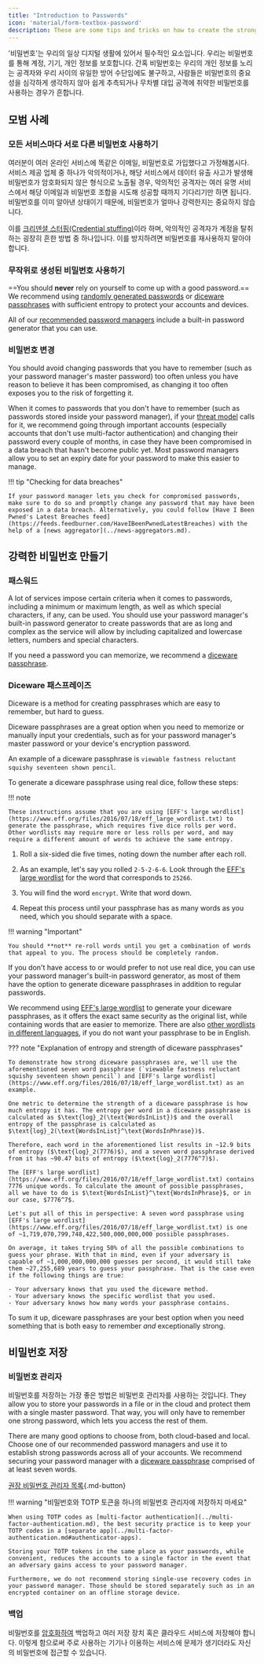 ```yaml
---
title: "Introduction to Passwords"
icon: 'material/form-textbox-password'
description: These are some tips and tricks on how to create the strongest passwords and keep your accounts secure.
---
```


'비밀번호'는 우리의 일상 디지털 생활에 있어서 필수적인 요소입니다. 우리는 비밀번호를 통해 계정, 기기, 개인 정보를 보호합니다. 간혹 비밀번호는 우리의 개인 정보를 노리는 공격자와 우리 사이의 유일한 방어 수단임에도 불구하고, 사람들은 비밀번호의 중요성을 심각하게 생각하지 않아 쉽게 추측되거나 무차별 대입 공격에 취약한 비밀번호를 사용하는 경우가 흔합니다.

## 모범 사례

### 모든 서비스마다 서로 다른 비밀번호 사용하기

여러분이 여러 온라인 서비스에 똑같은 이메일, 비밀번호로 가입했다고 가정해봅시다. 서비스 제공 업체 중 하나가 악의적이거나, 해당 서비스에서 데이터 유출 사고가 발생해 비밀번호가 암호화되지 않은 형식으로 노출될 경우, 악의적인 공격자는 여러 유명 서비스에서 해당 이메일과 비밀번호 조합을 시도해 성공할 때까지 기다리기만 하면 됩니다. 비밀번호를 이미 알아낸 상태이기 때문에, 비밀번호가 얼마나 강력한지는 중요하지 않습니다.

이를 [크리덴셜 스터핑(Credential stuffing)](https://en.wikipedia.org/wiki/Credential_stuffing)이라 하며, 악의적인 공격자가 계정을 탈취하는 굉장히 흔한 방법 중 하나입니다. 이를 방지하려면 비밀번호를 재사용하지 말아야 합니다.

### 무작위로 생성된 비밀번호 사용하기

==You should **never** rely on yourself to come up with a good password.== We recommend using [randomly generated passwords](#passwords) or [diceware passphrases](#diceware-passphrases) with sufficient entropy to protect your accounts and devices.

All of our [recommended password managers](../passwords.md) include a built-in password generator that you can use.

### 비밀번호 변경

You should avoid changing passwords that you have to remember (such as your password manager's master password) too often unless you have reason to believe it has been compromised, as changing it too often exposes you to the risk of forgetting it.

When it comes to passwords that you don't have to remember (such as passwords stored inside your password manager), if your [threat model](threat-modeling.md) calls for it, we recommend going through important accounts (especially accounts that don't use multi-factor authentication) and changing their password every couple of months, in case they have been compromised in a data breach that hasn't become public yet. Most password managers allow you to set an expiry date for your password to make this easier to manage.

!!! tip "Checking for data breaches"

    If your password manager lets you check for compromised passwords, make sure to do so and promptly change any password that may have been exposed in a data breach. Alternatively, you could follow [Have I Been Pwned's Latest Breaches feed](https://feeds.feedburner.com/HaveIBeenPwnedLatestBreaches) with the help of a [news aggregator](../news-aggregators.md).

## 강력한 비밀번호 만들기

### 패스워드

A lot of services impose certain criteria when it comes to passwords, including a minimum or maximum length, as well as which special characters, if any, can be used. You should use your password manager's built-in password generator to create passwords that are as long and complex as the service will allow by including capitalized and lowercase letters, numbers and special characters.

If you need a password you can memorize, we recommend a [diceware passphrase](#diceware-passphrases).

### Diceware 패스프레이즈

Diceware is a method for creating passphrases which are easy to remember, but hard to guess.

Diceware passphrases are a great option when you need to memorize or manually input your credentials, such as for your password manager's master password or your device's encryption password.

An example of a diceware passphrase is `viewable fastness reluctant squishy seventeen shown pencil`.

To generate a diceware passphrase using real dice, follow these steps:

!!! note

    These instructions assume that you are using [EFF's large wordlist](https://www.eff.org/files/2016/07/18/eff_large_wordlist.txt) to generate the passphrase, which requires five dice rolls per word. Other wordlists may require more or less rolls per word, and may require a different amount of words to achieve the same entropy.

1. Roll a six-sided die five times, noting down the number after each roll.

2. As an example, let's say you rolled `2-5-2-6-6`. Look through the [EFF's large wordlist](https://www.eff.org/files/2016/07/18/eff_large_wordlist.txt) for the word that corresponds to `25266`.

3. You will find the word `encrypt`. Write that word down.

4. Repeat this process until your passphrase has as many words as you need, which you should separate with a space.

!!! warning "Important"

    You should **not** re-roll words until you get a combination of words that appeal to you. The process should be completely random.

If you don't have access to or would prefer to not use real dice, you can use your password manager's built-in password generator, as most of them have the option to generate diceware passphrases in addition to regular passwords.

We recommend using [EFF's large wordlist](https://www.eff.org/files/2016/07/18/eff_large_wordlist.txt) to generate your diceware passphrases, as it offers the exact same security as the original list, while containing words that are easier to memorize. There are also [other wordlists in different languages](https://theworld.com/~reinhold/diceware.html#Diceware%20in%20Other%20Languages|outline), if you do not want your passphrase to be in English.

??? note "Explanation of entropy and strength of diceware passphrases"

    To demonstrate how strong diceware passphrases are, we'll use the aforementioned seven word passphrase (`viewable fastness reluctant squishy seventeen shown pencil`) and [EFF's large wordlist](https://www.eff.org/files/2016/07/18/eff_large_wordlist.txt) as an example.
    
    One metric to determine the strength of a diceware passphrase is how much entropy it has. The entropy per word in a diceware passphrase is calculated as $\text{log}_2(\text{WordsInList})$ and the overall entropy of the passphrase is calculated as $\text{log}_2(\text{WordsInList}^\text{WordsInPhrase})$.
    
    Therefore, each word in the aforementioned list results in ~12.9 bits of entropy ($\text{log}_2(7776)$), and a seven word passphrase derived from it has ~90.47 bits of entropy ($\text{log}_2(7776^7)$).
    
    The [EFF's large wordlist](https://www.eff.org/files/2016/07/18/eff_large_wordlist.txt) contains 7776 unique words. To calculate the amount of possible passphrases, all we have to do is $\text{WordsInList}^\text{WordsInPhrase}$, or in our case, $7776^7$.
    
    Let's put all of this in perspective: A seven word passphrase using [EFF's large wordlist](https://www.eff.org/files/2016/07/18/eff_large_wordlist.txt) is one of ~1,719,070,799,748,422,500,000,000,000 possible passphrases.
    
    On average, it takes trying 50% of all the possible combinations to guess your phrase. With that in mind, even if your adversary is capable of ~1,000,000,000,000 guesses per second, it would still take them ~27,255,689 years to guess your passphrase. That is the case even if the following things are true:

    - Your adversary knows that you used the diceware method.
    - Your adversary knows the specific wordlist that you used.
    - Your adversary knows how many words your passphrase contains.

To sum it up, diceware passphrases are your best option when you need something that is both easy to remember *and* exceptionally strong.

## 비밀번호 저장

### 비밀번호 관리자

비밀번호를 저장하는 가장 좋은 방법은 비밀번호 관리자를 사용하는 것입니다. They allow you to store your passwords in a file or in the cloud and protect them with a single master password. That way, you will only have to remember one strong password, which lets you access the rest of them.

There are many good options to choose from, both cloud-based and local. Choose one of our recommended password managers and use it to establish strong passwords across all of your accounts. We recommend securing your password manager with a [diceware passphrase](#diceware-passphrases) comprised of at least seven words.

[권장 비밀번호 관리자 목록](../passwords.md ""){.md-button}

!!! warning "비밀번호와 TOTP 토큰을 하나의 비밀번호 관리자에 저장하지 마세요"

    When using TOTP codes as [multi-factor authentication](../multi-factor-authentication.md), the best security practice is to keep your TOTP codes in a [separate app](../multi-factor-authentication.md#authenticator-apps).
    
    Storing your TOTP tokens in the same place as your passwords, while convenient, reduces the accounts to a single factor in the event that an adversary gains access to your password manager.
    
    Furthermore, we do not recommend storing single-use recovery codes in your password manager. Those should be stored separately such as in an encrypted container on an offline storage device.

### 백업

비밀번호를 [암호화하여](../encryption.md) 백업하고 여러 저장 장치 혹은 클라우드 서비스에 저장해야 합니다. 이렇게 함으로써 주로 사용하는 기기나 이용하는 서비스에 문제가 생기더라도 자신의 비밀번호에 접근할 수 있습니다.
